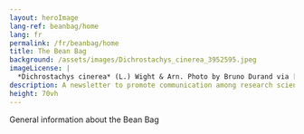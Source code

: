 ```yaml
---
layout: heroImage
lang-ref: beanbag/home
lang: fr
permalink: /fr/beanbag/home
title: The Bean Bag
background: /assets/images/Dichrostachys_cinerea_3952595.jpeg
imageLicense: |
  *Dichrostachys cinerea* (L.) Wight & Arn. Photo by Bruno Durand via [iNaturalist](https://www.gbif.org/occurrence/1898844739)
description: A newsletter to promote communication among research scientists concerned with the systematics of Leguminosae/Fabaceae
height: 70vh
---
```


General information about the Bean Bag